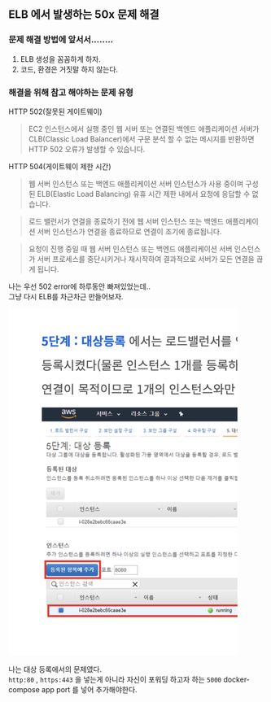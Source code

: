 ## ELB 에서 발생하는 50x 문제 해결

### 문제 해결 방법에 앞서서........
1. ELB 생성을 꼼꼼하게 하자.
2. 코드, 환경은 거짓말 하지 않는다.

### 해결을 위해 참고 해야하는 문제 유형

HTTP 502(잘못된 게이트웨이)  
> EC2 인스턴스에서 실행 중인 웹 서버 또는 연결된 백엔드 애플리케이션 서버가 CLB(Classic Load Balancer)에서 구문 분석 할 수 없는 메시지를 반환하면 HTTP 502 오류가 발생할 수 있습니다.  


HTTP 504(게이트웨이 제한 시간)
> 웹 서버 인스턴스 또는 백엔드 애플리케이션 서버 인스턴스가 사용 중이며 구성된 ELB(Elastic Load Balancing) 유휴 시간 제한 내에서 요청에 응답할 수 없습니다.  


> 로드 밸런서가 연결을 종료하기 전에 웹 서버 인스턴스 또는 백엔드 애플리케이션 서버 인스턴스가 연결을 종료하므로 연결이 조기에 종료됩니다.  


> 요청이 진행 중일 때 웹 서버 인스턴스 또는 백엔드 애플리케이션 서버 인스턴스가 서버 프로세스를 중단시키거나 재시작하여 결과적으로 서버가 모든 연결을 끊게 됩니다.


나는 우선 502 error에 하루동안 빠져있었는데..  
그냥 다시 ELB를 차근차근 만들어보자. 

<img src="../img/ELB-error-solved.png" width="450">

나는 대상 등록에서의 문제였다.  
``http:80`` , ``https:443`` 을 넣는게 아니라 자신이 포워딩 하고자 하는 ``5000`` docker-compose app port 를 넣어 추가해야한다.